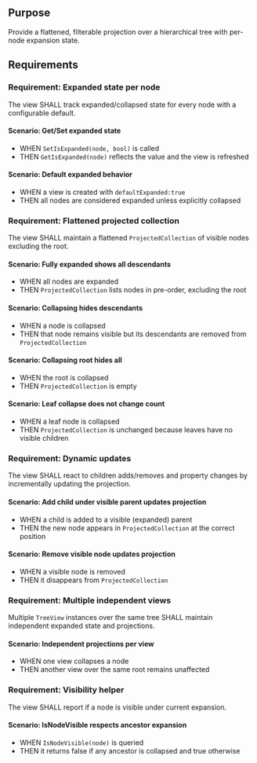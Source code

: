 ## Purpose
Provide a flattened, filterable projection over a hierarchical tree with per-node expansion state.

## Requirements
### Requirement: Expanded state per node
The view SHALL track expanded/collapsed state for every node with a configurable default.

#### Scenario: Get/Set expanded state
- WHEN `SetIsExpanded(node, bool)` is called
- THEN `GetIsExpanded(node)` reflects the value and the view is refreshed

#### Scenario: Default expanded behavior
- WHEN a view is created with `defaultExpanded:true`
- THEN all nodes are considered expanded unless explicitly collapsed

### Requirement: Flattened projected collection
The view SHALL maintain a flattened `ProjectedCollection` of visible nodes excluding the root.

#### Scenario: Fully expanded shows all descendants
- WHEN all nodes are expanded
- THEN `ProjectedCollection` lists nodes in pre-order, excluding the root

#### Scenario: Collapsing hides descendants
- WHEN a node is collapsed
- THEN that node remains visible but its descendants are removed from `ProjectedCollection`

#### Scenario: Collapsing root hides all
- WHEN the root is collapsed
- THEN `ProjectedCollection` is empty

#### Scenario: Leaf collapse does not change count
- WHEN a leaf node is collapsed
- THEN `ProjectedCollection` is unchanged because leaves have no visible children

### Requirement: Dynamic updates
The view SHALL react to children adds/removes and property changes by incrementally updating the projection.

#### Scenario: Add child under visible parent updates projection
- WHEN a child is added to a visible (expanded) parent
- THEN the new node appears in `ProjectedCollection` at the correct position

#### Scenario: Remove visible node updates projection
- WHEN a visible node is removed
- THEN it disappears from `ProjectedCollection`

### Requirement: Multiple independent views
Multiple `TreeView` instances over the same tree SHALL maintain independent expanded state and projections.

#### Scenario: Independent projections per view
- WHEN one view collapses a node
- THEN another view over the same root remains unaffected

### Requirement: Visibility helper
The view SHALL report if a node is visible under current expansion.

#### Scenario: IsNodeVisible respects ancestor expansion
- WHEN `IsNodeVisible(node)` is queried
- THEN it returns false if any ancestor is collapsed and true otherwise


